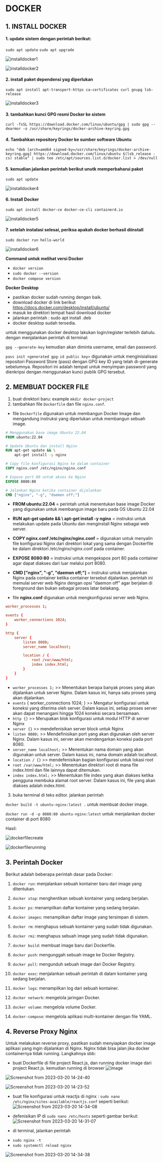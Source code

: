 # DOCKER

## 1. INSTALL DOCKER

#### 1. update sistem dengan perintah berikut:

```sudo apt update```
```sudo apt upgrade```

![installdocker1](https://user-images.githubusercontent.com/82355684/225030924-af818535-bbbf-4c4b-b37e-f66165a5bd21.png)

![installdocker2](https://user-images.githubusercontent.com/82355684/225030934-9ec36b30-fb9d-41fe-9987-39e3716c4569.png)

#### 2. install paket dependensi yag diperlukan

```sudo apt install apt-transport-https ca-certificates curl gnupg lsb-release```

![installdocker3](https://user-images.githubusercontent.com/82355684/225030944-b914cb56-1e68-4547-a3a1-3740aa588925.png)

#### 3. tambahkan kunci GPG resmi Docker ke sistem

```curl -fsSL https://download.docker.com/linux/ubuntu/gpg | sudo gpg --dearmor -o /usr/share/keyrings/docker-archive-keyring.gpg```

#### 4. Tambahkan repository Docker ke sumber software Ubuntu

```echo
echo "deb [arch=amd64 signed-by=/usr/share/keyrings/docker-archive-keyring.gpg] https://download.docker.com/linux/ubuntu $(lsb_release -cs) stable" | sudo tee /etc/apt/sources.list.d/docker.list > /dev/null
```

#### 5. kemudian jalankan perintah berikut unutk memperbaharui paket

```sudo apt update```

![installdocker4](https://user-images.githubusercontent.com/82355684/225030954-8af3aa99-6f44-4bc6-8267-ddba9f97ce4a.png)

#### 6. Install Docker

```sudo 
sudo apt install docker-ce docker-ce-cli containerd.io
```

![installdocker5](https://user-images.githubusercontent.com/82355684/225030963-e596c8ed-89e2-4870-b3bd-7c9d544aecea.png)

#### 7. setelah instalasi selesai, periksa apakah docker berhasil diinstall

```sudo docker run hello-world```

![installdocker6](https://user-images.githubusercontent.com/82355684/225030971-a86b25d0-e90d-4157-8c74-2333acedb371.png)

**Command untuk melihat versi Docker**
* ```docker version```
* ```sudo docker --version```
* ```docker compose version```

**Docker Desktop**
* pastikan docker sudah running dengan baik.
* download docker di link berikut https://docs.docker.com/desktop/install/ubuntu/
* masuk ke direktori tempat hasil download docker
* jalankan perintah : sudo apt install <namafiledocker>.deb
* docker desktop sudah tersedia.

untuk menggunakan docker desktop lakukan login/register terlebih dahulu. 
dengan menjalankan perintah di terminal:

```gpg --generate-key``` kemudian akan diminta username, email dan password.

```pass init <generated gpg-id public key>``` digunakan untuk menginisialisasi repositori Password Store (pass) dengan GPG key ID yang telah di-generate sebelumnya. Repositori ini adalah tempat untuk menyimpan password yang dienkripsi dengan menggunakan kunci publik GPG tersebut.




## 2. MEMBUAT DOCKER FILE

1. buat direktori baru: example
```mkdir docker-project```
2. tambahkan file ```Dockerfile``` dan file ```nginx.conf```.
* file ```Dockerfile``` digunakan untuk membangun Docker Image dan mengandung instruksi yang diperlukan untuk membangun sebuah image.

```Dockerfile
# Menggunakan base image Ubuntu 22.04
FROM ubuntu:22.04

# Update Ubuntu dan install Nginx
RUN apt-get update && \
    apt-get install -y nginx

# Copy file konfigurasi Nginx ke dalam container
COPY nginx.conf /etc/nginx/nginx.conf

# Expose port 80 untuk akses ke Nginx
EXPOSE 8080:80

# Jalankan Nginx ketika container dijalankan
CMD ["nginx", "-g", "daemon off;"]
```

* **FROM ubuntu:22.04** = perintah untuk menentukan base image Docker yang digunakan untuk membangun image baru pada OS Ubuntu 22.04
* **RUN apt-get update && \ apt-get install -y nginx** = instruksi untuk melakukan update pada Ubuntu dan menginstall Nginx sebagai web server.
* **COPY nginx.conf /etc/nginx/nginx.conf** = digunakan untuk menyalin file konfigurasi Nginx dari direktori lokal yang sama dengan Dockerfile ke dalam direktori /etc/nginx/nginx.conf pada container.
* **EXPOSE 8080:80** = instruksi untuk mengekspos port 80 pada container agar dapat diakses dari luar melalui port 8080.
* **CMD ["nginx", "-g", "daemon off;"]** = instruksi untuk menjalankan Nginx pada container ketika container tersebut dijalankan. perintah ini memulai server web Nginx dengan opsi "daemon off" agar berjalan di foreground dan bukan sebagai proses latar belakang.

* file **nginx.conf** digunakan untuk mengkonfigurasi server web Nginx.

```nginx.conf
worker_processes 1;

events {
    worker_connections 1024;
}

http {
    server {
        listen 8080;
        server_name localhost;

        location / {
            root /var/www/html;
            index index.html;
        }
    }
}
```
* ```worker_processes 1;``` >> Menentukan berapa banyak proses yang akan dijalankan untuk server Nginx. Dalam kasus ini, hanya satu proses yang akan dijalankan.
* ```events``` { worker_connections 1024; } >> Mengatur konfigurasi untuk koneksi yang diterima oleh server. Dalam kasus ini, setiap proses server akan dapat menangani hingga 1024 koneksi secara bersamaan.
* ```http {}``` >> Merupakan blok konfigurasi untuk modul HTTP di server Nginx
* ```server {}``` >> mendefenisikan server block untuk Nginx
* ```listen 8080;``` >> Mendefinisikan port yang akan digunakan oleh server Nginx. Dalam kasus ini, server akan mendengarkan koneksi pada port 8080.
* ```server_name localhost;``` >> Menentukan nama domain yang akan digunakan untuk server. Dalam kasus ini, nama domain adalah localhost.
* ```location / {}``` >> mendefenisikan bagian konfigurasi untuk lokasi root
* ```root /var/www/html;``` >> Menentukan direktori root di mana file index.html dan file lainnya dapat ditemukan.
* ```index index.html;``` >> Menentukan file index yang akan diakses ketika pengguna membuka alamat root server. Dalam kasus ini, file yang akan diakses adalah index.html.

3. buka terminal di teks editor. jalankan perintah 

```docker build -t ubuntu-nginx:latest .``` untuk membuat docker image.

```docker run -d -p 8080:80 ubuntu-nginx:latest``` untuk menjalankan docker container di port 8080

Hasil:

![dockerfilecreate](https://user-images.githubusercontent.com/82355684/225241437-45c5d9b3-73df-4c77-ae50-340f412ca219.png)

![dockerfilerunning](https://user-images.githubusercontent.com/82355684/225241447-ef63fed8-667d-4d28-bd52-4ad3d4c1195f.png)


## 3. Perintah Docker

Berikut adalah beberapa perintah dasar pada Docker:

1. ```docker run```: menjalankan sebuah kontainer baru dari image yang ditentukan.

2. ```docker stop```: menghentikan sebuah kontainer yang sedang berjalan.

3. ```docker ps```: menampilkan daftar kontainer yang sedang berjalan.

4. ```docker images```: menampilkan daftar image yang tersimpan di sistem.

5. ```docker rm```: menghapus sebuah kontainer yang sudah tidak digunakan.

6. ```docker rmi```: menghapus sebuah image yang sudah tidak digunakan.

7. ```docker build```: membuat image baru dari Dockerfile.

8. ```docker push```: mengunggah sebuah image ke Docker Registry.

9. ```docker pull```: mengunduh sebuah image dari Docker Registry.

10. ```docker exec```: menjalankan sebuah perintah di dalam kontainer yang sedang berjalan.

11. ```docker logs```: menampilkan log dari sebuah kontainer.

12. ```docker network```: mengelola jaringan Docker.

13. ```docker volume```: mengelola volume Docker.

14. ```docker-compose```: mengelola aplikasi multi-kontainer dengan file YAML.


## 4. Reverse Proxy Nginx

Untuk melakukan reverse proxy, pastikan sudah menyiapkan docker image aplikasi yang ingin dijalankan di Nginx. Nginx tidak bisa jalan jika docker containernya tidak running. 
Langkahnya sbb:
* buat Dockerfile di file project React.js, dan running docker image dari project React.js. kemudian running di browser
![image](https://user-images.githubusercontent.com/82355684/226278138-bb0f3624-fe8c-411e-b394-58bdbc29022e.png)

![Screenshot from 2023-03-20 14-24-40](https://user-images.githubusercontent.com/82355684/226277238-1b1a3869-617f-4275-8175-e8a298c45e3b.png)

![Screenshot from 2023-03-20 14-23-52](https://user-images.githubusercontent.com/82355684/226277240-eb96f58e-b9c6-48d9-9c40-4a04972267c6.png)

* buat file konfigurasi untuk reactjs di nginx : ```sudo nano /etc/nginx/sites-available/reactjs.conf``` seperti berikut:
![Screenshot from 2023-03-20 14-34-08](https://user-images.githubusercontent.com/82355684/226277230-6ce5a23a-bacb-41cf-a089-b8542a8e531e.png)

* defenisikan IP di ```sudo nano /etc/hosts``` seperti gambar berikut:
![Screenshot from 2023-03-20 14-31-07](https://user-images.githubusercontent.com/82355684/226277235-a2a911a4-0f6b-456e-9f63-11fc0dca0258.png)

* di terminal, jalankan perintah 
+ ```sudo nginx -t```
+ ```sudo systemctl reload nginx```

![Screenshot from 2023-03-20 14-34-38](https://user-images.githubusercontent.com/82355684/226277215-8ebbe51d-7f08-442a-bf64-0babb6de05ec.png)